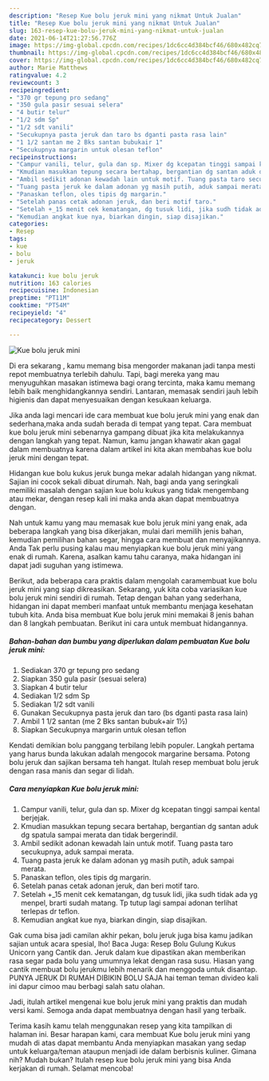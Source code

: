 ```yaml
---
description: "Resep Kue bolu jeruk mini yang nikmat Untuk Jualan"
title: "Resep Kue bolu jeruk mini yang nikmat Untuk Jualan"
slug: 163-resep-kue-bolu-jeruk-mini-yang-nikmat-untuk-jualan
date: 2021-06-14T21:27:56.776Z
image: https://img-global.cpcdn.com/recipes/1dc6cc4d384bcf46/680x482cq70/kue-bolu-jeruk-mini-foto-resep-utama.jpg
thumbnail: https://img-global.cpcdn.com/recipes/1dc6cc4d384bcf46/680x482cq70/kue-bolu-jeruk-mini-foto-resep-utama.jpg
cover: https://img-global.cpcdn.com/recipes/1dc6cc4d384bcf46/680x482cq70/kue-bolu-jeruk-mini-foto-resep-utama.jpg
author: Marie Matthews
ratingvalue: 4.2
reviewcount: 3
recipeingredient:
- "370 gr tepung pro sedang"
- "350 gula pasir sesuai selera"
- "4 butir telur"
- "1/2 sdm Sp"
- "1/2 sdt vanili"
- "Secukupnya pasta jeruk dan taro bs dganti pasta rasa lain"
- "1 1/2 santan me 2 Bks santan bubukair 1"
- "Secukupnya margarin untuk olesan teflon"
recipeinstructions:
- "Campur vanili, telur, gula dan sp. Mixer dg kcepatan tinggi sampai kental berjejak."
- "Kmudian masukkan tepung secara bertahap, bergantian dg santan aduk dg spatula sampai merata dan tidak bergerindil."
- "Ambil sedikit adonan kewadah lain untuk motif. Tuang pasta taro secukupnya, aduk sampai merata."
- "Tuang pasta jeruk ke dalam adonan yg masih putih, aduk sampai merata."
- "Panaskan teflon, oles tipis dg margarin."
- "Setelah panas cetak adonan jeruk, dan beri motif taro."
- "Setelah +_15 menit cek kematangan, dg tusuk lidi, jika sudh tidak ada yg menpel, brarti sudah matang. Tp tutup lagi sampai adonan terlihat terlepas dr teflon."
- "Kemudian angkat kue nya, biarkan dingin, siap disajikan."
categories:
- Resep
tags:
- kue
- bolu
- jeruk

katakunci: kue bolu jeruk 
nutrition: 163 calories
recipecuisine: Indonesian
preptime: "PT11M"
cooktime: "PT54M"
recipeyield: "4"
recipecategory: Dessert

---
```



![Kue bolu jeruk mini](https://img-global.cpcdn.com/recipes/1dc6cc4d384bcf46/680x482cq70/kue-bolu-jeruk-mini-foto-resep-utama.jpg)

Di era  sekarang , kamu memang bisa mengorder makanan jadi tanpa mesti repot membuatnya terlebih dahulu. Tapi, bagi mereka yang mau menyuguhkan masakan istimewa bagi orang tercinta, maka kamu memang lebih baik menghidangkannya sendiri. Lantaran, memasak sendiri jauh lebih higienis dan dapat menyesuaikan dengan kesukaan keluarga.

Jika anda lagi mencari ide cara membuat kue bolu jeruk mini yang enak dan sederhana,maka anda sudah berada di tempat yang tepat. Cara membuat kue bolu jeruk mini  sebenarnya gampang dibuat jika kita melakukannya dengan langkah yang tepat. Namun, kamu jangan khawatir akan gagal dalam membuatnya 
karena dalam artikel ini kita akan membahas kue bolu jeruk mini dengan tepat.  

Hidangan kue bolu kukus jeruk bunga mekar adalah hidangan yang nikmat. Sajian ini cocok sekali dibuat dirumah. Nah, bagi anda yang seringkali memiliki masalah dengan sajian kue bolu kukus yang tidak mengembang atau mekar, dengan resep kali ini maka anda akan dapat membuatnya dengan.

Nah untuk kamu yang mau memasak kue bolu jeruk mini yang enak, ada beberapa langkah yang bisa dikerjakan, mulai dari memilih jenis bahan, kemudian pemilihan bahan segar, hingga cara membuat dan menyajikannya. Anda Tak perlu pusing kalau mau menyiapkan kue bolu jeruk mini yang enak di rumah. Karena, asalkan kamu  tahu caranya, maka hidangan ini dapat jadi suguhan yang istimewa.

Berikut, ada beberapa cara praktis  dalam mengolah caramembuat kue bolu jeruk mini yang siap dikreasikan. Sekarang, yuk kita coba variasikan kue bolu jeruk mini sendiri di rumah. Tetap dengan bahan yang sederhana, hidangan ini dapat memberi manfaat untuk membantu menjaga kesehatan tubuh kita. Anda bisa membuat Kue bolu jeruk mini memakai 8 jenis bahan dan 8 langkah pembuatan. Berikut ini cara untuk membuat hidangannya.

<!--inarticleads1-->

##### Bahan-bahan dan bumbu yang diperlukan dalam pembuatan Kue bolu jeruk mini:

1. Sediakan 370 gr tepung pro sedang
1. Siapkan 350 gula pasir (sesuai selera)
1. Siapkan 4 butir telur
1. Sediakan 1/2 sdm Sp
1. Sediakan 1/2 sdt vanili
1. Gunakan Secukupnya pasta jeruk dan taro (bs dganti pasta rasa lain)
1. Ambil 1 1/2 santan (me 2 Bks santan bubuk+air 1½)
1. Siapkan Secukupnya margarin untuk olesan teflon


Kendati demikian bolu panggang terbilang lebih populer. Langkah pertama yang harus bunda lakukan adalah mengocok margarine bersama. Potong bolu jeruk dan sajikan bersama teh hangat. Itulah resep membuat bolu jeruk dengan rasa manis dan segar di lidah. 

<!--inarticleads2-->

##### Cara menyiapkan Kue bolu jeruk mini:

1. Campur vanili, telur, gula dan sp. Mixer dg kcepatan tinggi sampai kental berjejak.
1. Kmudian masukkan tepung secara bertahap, bergantian dg santan aduk dg spatula sampai merata dan tidak bergerindil.
1. Ambil sedikit adonan kewadah lain untuk motif. Tuang pasta taro secukupnya, aduk sampai merata.
1. Tuang pasta jeruk ke dalam adonan yg masih putih, aduk sampai merata.
1. Panaskan teflon, oles tipis dg margarin.
1. Setelah panas cetak adonan jeruk, dan beri motif taro.
1. Setelah +_15 menit cek kematangan, dg tusuk lidi, jika sudh tidak ada yg menpel, brarti sudah matang. Tp tutup lagi sampai adonan terlihat terlepas dr teflon.
1. Kemudian angkat kue nya, biarkan dingin, siap disajikan.


Gak cuma bisa jadi camilan akhir pekan, bolu jeruk juga bisa kamu jadikan sajian untuk acara spesial, lho! Baca Juga: Resep Bolu Gulung Kukus Unicorn yang Cantik dan. Jeruk dalam kue dipastikan akan memberikan rasa segar pada bolu yang umumnya lekat dengan rasa susu. Hiasan yang cantik membuat bolu jerukmu lebih menarik dan menggoda untuk disantap. PUNYA JERUK DI RUMAH DIBIKIN BOLU SAJA hai teman teman divideo kali ini dapur cimoo mau berbagi salah satu olahan. 

Jadi, itulah artikel mengenai  kue bolu jeruk mini  yang praktis dan mudah versi kami. Semoga anda dapat membuatnya dengan hasil yang terbaik. 

Terima kasih kamu telah menggunakan resep yang kita tampilkan di halaman ini. Besar harapan kami, cara membuat  Kue bolu jeruk mini yang mudah di atas dapat membantu Anda menyiapkan masakan yang sedap untuk keluarga/teman ataupun menjadi ide dalam berbisnis kuliner. Gimana nih? Mudah bukan? Itulah resep kue bolu jeruk mini yang bisa Anda kerjakan di rumah. Selamat mencoba!

